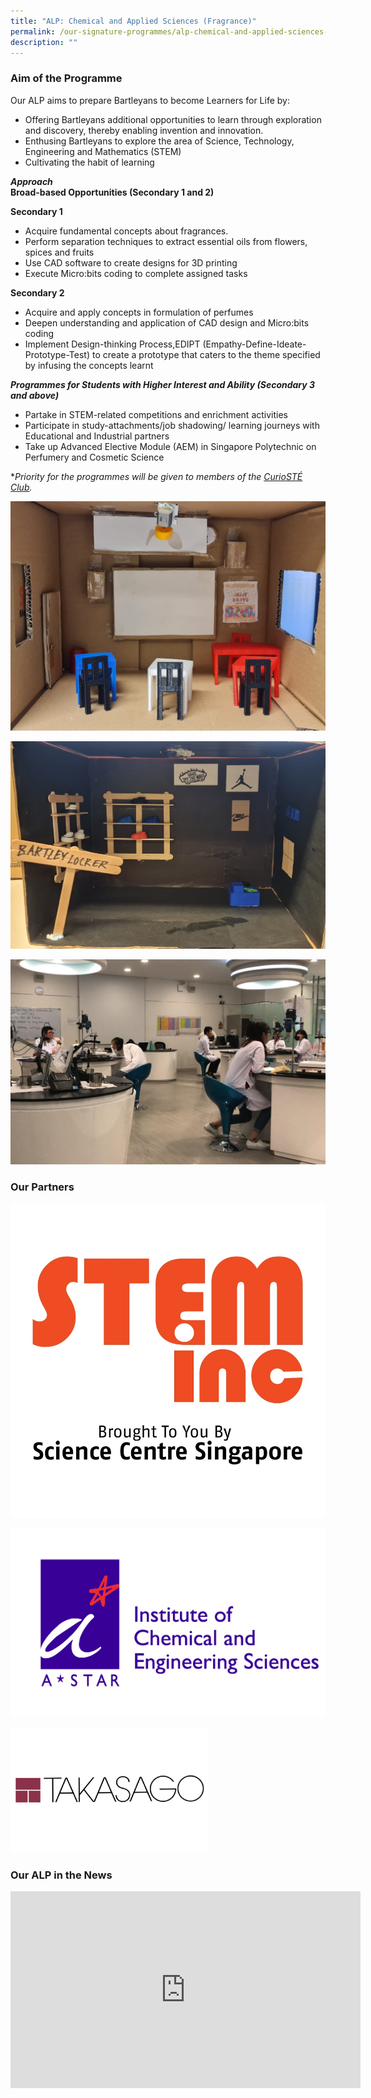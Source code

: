 ```yaml
---
title: "ALP: Chemical and Applied Sciences (Fragrance)"
permalink: /our-signature-programmes/alp-chemical-and-applied-sciences-fragrance
description: ""
---
```

### Aim of the Programme

Our ALP aims to prepare Bartleyans to become Learners for Life by:
* Offering Bartleyans additional opportunities to learn through exploration and discovery, thereby enabling invention and innovation.
* Enthusing Bartleyans to explore the area of Science, Technology, Engineering and Mathematics (STEM)
* Cultivating the habit of learning

***Approach*** <br>
**Broad-based Opportunities (Secondary 1 and 2)**

**Secondary 1** 
* Acquire fundamental concepts about fragrances.
* Perform separation techniques to extract essential oils from flowers, spices and fruits
* Use CAD software to create designs for 3D printing
* Execute Micro:bits coding to complete assigned tasks

**Secondary 2**
* Acquire and apply concepts in formulation of perfumes
* Deepen understanding and application of CAD design and Micro:bits coding 
* Implement Design-thinking Process,EDIPT (Empathy-Define-Ideate-Prototype-Test) to create a prototype that    caters to the theme specified by infusing the concepts learnt


***Programmes for Students with Higher Interest and Ability (Secondary 3 and above)***
* Partake in STEM-related competitions and enrichment activities   
* Participate in study-attachments/job shadowing/ learning journeys with Educational and Industrial partners 
* Take up Advanced Elective Module (AEM) in Singapore Polytechnic on Perfumery and Cosmetic Science

**Priority for the programmes will be given to members of the [CurioSTÉ Club](https://bartleysec.moe.edu.sg/our-holistic-curriculum/co-curricular-activities/clubs-n-societies/curiost-club-new).*

![](/images/ALP_Sec%202%20Design%20Thinking%20Model%201.jpeg)

![](/images/ALP_Sec%202%20Design%20Thinking%20Model%202.jpeg)

![](/images/61.jpg)

### Our Partners

![](/images/STEM%20Inc.jpg)

![](/images/ICES_Logo_Full_Spelling_RGB.jpg)

![](/images/Takasago_International_Corp-Logo.png)

### Our ALP in the News

<iframe width="560" height="315" src="https://www.youtube.com/embed/4XVvFQt1TbA" title="YouTube video player" frameborder="0" allow="accelerometer; autoplay; clipboard-write; encrypted-media; gyroscope; picture-in-picture" allowfullscreen></iframe>